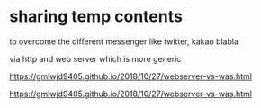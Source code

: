 # sharing temp contents 
to overcome the different messenger like twitter, kakao blabla

via http and web server which is more generic

https://gmlwjd9405.github.io/2018/10/27/webserver-vs-was.html


https://gmlwjd9405.github.io/2018/10/27/webserver-vs-was.html

